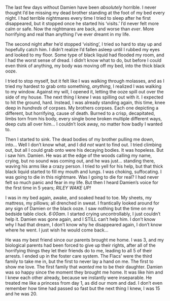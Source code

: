    The last few days without Damien have been *absolutely* horrible. I never thought I’d be missing my dead brother standing at the foot of my bed every night. I had terrible nightmares every time I tried to sleep after he first disappeared, but it stopped once he started his ‘visits.’ I’d never felt more calm or safe. Now the nightmares are back, and worse than *ever*. More horrifying and real than anything I’ve ever dreamt in my life. 

   The second night after he’d stopped ‘visiting’, I tried so hard to stay up and hopefully catch him. I didn’t realize I’d fallen asleep until I rubbed my eyes and looked to my floor. Some type of black liquid had flooded my room, and I had the worst sense of dread. I didn’t know what to do, but before I could even think of anything, my body was moving off my bed, into the thick black ooze. 

   I tried to stop myself, but it felt like I was walking through molasses, and as I tried my hardest to grab onto something, *anything*, I realized I was walking to my window. Against my will, I opened it, letting the ooze spill out over the side of my house. The next thing I knew I was spilling out with it. I expected to hit the ground, hard. Instead, I was already standing again, this time, knee deep in *hundreds* of corpses. My brothers corpses. Each one depicting a different, but horrifying, cause of death. Burned to a crisp, decapitated, limbs torn from his body, every single bone broken multiple different ways, deep cuts all over him… I couldn’t look away, no matter how badly I wanted to. 

   Then I started to sink. The dead bodies of my brother pulling me down, into… Well I don’t know what, and I did *not* want to find out. I tried climbing out, but all I could grab onto were his decaying bodies. It was hopeless. But i saw him. Damien. He was at the edge of the woods calling my name, crying, but no sound was coming out, and he was just… standing there, waving his arms like a crazy person. I tried to yell for his help, but that thick black liquid started to fill my mouth and lungs. I was choking, suffocating. I was going to die in this nightmare. Was I going to die for real? I had never felt so much panic and fear in my life. But then I heard Damien’s voice for the first time in 5 years; *RILEY WAKE UP!* 

   I was in my bed again, awake, and soaked head to toe. My sheets, my mattress, my pillows; all drenched in sweat. I frantically looked around for any sign of Damien or the black ooze. I saw nothing but the time on my bedside table clock. *6:00am*. I started crying uncontrollably, I just couldn’t help it. Damien was gone again, and I STILL can’t help him. I don’t know why I had that dream, I don’t know why he disappeared again, I don’t know where he went. I just wish he would come back…


  He was my best friend since our parents brought me home. I was 3, and my biological parents had been forced to give up their rights, after all of the horrifying things they let their friends do to me, leading to all 5 of their arrests. I ended up in the foster care system. The Flacs’ were the third family to take me in, but the first to never lay a hand on me. The first to show me love. The first family that *wanted* me to be their daughter. Damien was so happy since the moment they brought me home. It was like him and I knew each other already, because we instantly were inseparable. He treated me like a princess from day 1, as did our mom and dad. I don’t even remember how time had passed so fast but the next thing I knew, I was 15 and he was 20.